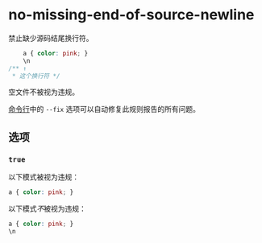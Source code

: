 # no-missing-end-of-source-newline

禁止缺少源码结尾换行符。

```css
    a { color: pink; }
    \n
/** ↑
 * 这个换行符 */
```

空文件不被视为违规。

[命令行](../../../docs/user-guide/cli.md#自动修复错误)中的 `--fix` 选项可以自动修复此规则报告的所有问题。

## 选项

### `true`

以下模式被视为违规：

```css
a { color: pink; }
```

以下模式*不*被视为违规：

```css
a { color: pink; }
\n
```

